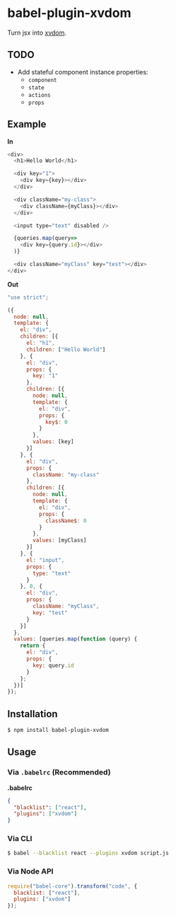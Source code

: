 # babel-plugin-xvdom

Turn jsx into [xvdom](https://github.com/peterwmwong/xvdom).

## TODO

- Add stateful component instance properties:
  - `component`
  - `state`
  - `actions`
  - `props`

## Example

**In**

```javascript
<div>
  <h1>Hello World</h1>

  <div key="1">
    <div key={key}></div>
  </div>

  <div className="my-class">
    <div className={myClass}></div>
  </div>

  <input type="text" disabled />

  {queries.map(query=>
    <div key={query.id}></div>
  )}

  <div className="myClass" key="test"></div>
</div>
```

**Out**

```javascript
"use strict";

({
  node: null,
  template: {
    el: "div",
    children: [{
      el: "h1",
      children: ["Hello World"]
    }, {
      el: "div",
      props: {
        key: "1"
      },
      children: [{
        node: null,
        template: {
          el: "div",
          props: {
            key$: 0
          }
        },
        values: [key]
      }]
    }, {
      el: "div",
      props: {
        className: "my-class"
      },
      children: [{
        node: null,
        template: {
          el: "div",
          props: {
            className$: 0
          }
        },
        values: [myClass]
      }]
    }, {
      el: "input",
      props: {
        type: "text"
      }
    }, 0, {
      el: "div",
      props: {
        className: "myClass",
        key: "test"
      }
    }]
  },
  values: [queries.map(function (query) {
    return {
      el: "div",
      props: {
        key: query.id
      }
    };
  })]
});
```

## Installation

```sh
$ npm install babel-plugin-xvdom
```

## Usage

### Via `.babelrc` (Recommended)

**.babelrc**

```json
{
  "blacklist": ["react"],
  "plugins": ["xvdom"]
}
```

### Via CLI

```sh
$ babel --blacklist react --plugins xvdom script.js
```

### Via Node API

```javascript
require("babel-core").transform("code", {
  blacklist: ["react"],
  plugins: ["xvdom"]
});
```
